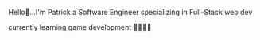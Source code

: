 Hello👋...I'm Patrick a Software Engineer specializing in Full-Stack web dev 

currently learning game development 🤖👾🤖😾
